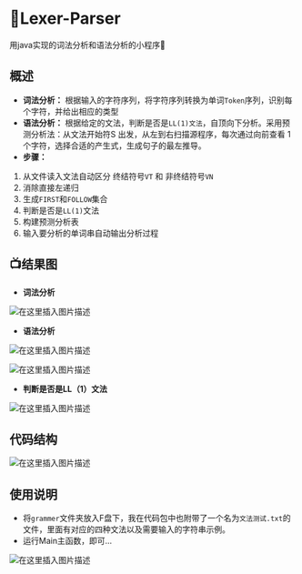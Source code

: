 # :gift:Lexer-Parser
用java实现的词法分析和语法分析的小程序:flags:

## 概述
- **词法分析：** 根据输入的字符序列，将字符序列转换为单词`Token`序列，识别每个字符，并给出相应的类型
- **语法分析：** 根据给定的文法，判断是否是`LL(1)文法`，自顶向下分析。采用预测分析法：从文法开始符S 出发，从左到右扫描源程序，每次通过向前查看 1 个字符，选择合适的产生式，生成句子的最左推导。
- **步骤：**   
1. 从文件读入文法自动区分 终结符号`VT` 和 非终结符号`VN`
2. 消除直接左递归
3. 生成`FIRST`和`FOLLOW`集合
4. 判断是否是`LL(1)`文法
5. 构建预测分析表
6.  输入要分析的单词串自动输出分析过程



## :tv:结果图
- **词法分析**

![在这里插入图片描述](https://img-blog.csdnimg.cn/20200611141000270.png?x-oss-process=image/watermark,type_ZmFuZ3poZW5naGVpdGk,shadow_10,text_aHR0cHM6Ly9ibG9nLmNzZG4ubmV0L3dlaXhpbl80NDg2MTM5OQ==,size_16,color_FFFFFF,t_70)
- **语法分析**

![在这里插入图片描述](https://img-blog.csdnimg.cn/20200611141009521.png?x-oss-process=image/watermark,type_ZmFuZ3poZW5naGVpdGk,shadow_10,text_aHR0cHM6Ly9ibG9nLmNzZG4ubmV0L3dlaXhpbl80NDg2MTM5OQ==,size_16,color_FFFFFF,t_70)

![在这里插入图片描述](https://img-blog.csdnimg.cn/20200611141013882.png?x-oss-process=image/watermark,type_ZmFuZ3poZW5naGVpdGk,shadow_10,text_aHR0cHM6Ly9ibG9nLmNzZG4ubmV0L3dlaXhpbl80NDg2MTM5OQ==,size_16,color_FFFFFF,t_70)

- **判断是否是LL（1）文法**
 
![在这里插入图片描述](https://img-blog.csdnimg.cn/20200611141023906.png?x-oss-process=image/watermark,type_ZmFuZ3poZW5naGVpdGk,shadow_10,text_aHR0cHM6Ly9ibG9nLmNzZG4ubmV0L3dlaXhpbl80NDg2MTM5OQ==,size_16,color_FFFFFF,t_70)




## 代码结构

![在这里插入图片描述](https://img-blog.csdnimg.cn/20200610162702789.png?x-oss-process=image/watermark,type_ZmFuZ3poZW5naGVpdGk,shadow_10,text_aHR0cHM6Ly9ibG9nLmNzZG4ubmV0L3dlaXhpbl80NDg2MTM5OQ==,size_16,color_FFFFFF,t_70)


## 使用说明

- 将`grammer`文件夹放入F盘下，我在代码包中也附带了一个名为`文法测试.txt`的文件，里面有对应的四种文法以及需要输入的字符串示例。
- 运行Main主函数，即可...

![在这里插入图片描述](https://img-blog.csdnimg.cn/20200611141035997.png?x-oss-process=image/watermark,type_ZmFuZ3poZW5naGVpdGk,shadow_10,text_aHR0cHM6Ly9ibG9nLmNzZG4ubmV0L3dlaXhpbl80NDg2MTM5OQ==,size_16,color_FFFFFF,t_70)






